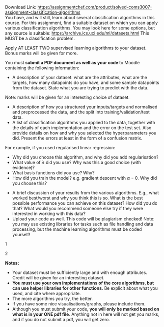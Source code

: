 Download Link: https://assignmentchef.com/product/solved-coms3007-assignment-classification-algorithms
<br>
You have, and will still, learn about several classification algorithms in this course. For this assignment, find a suitable dataset on which you can apply various classification algorithms. You may look here for some options, but any source is suitable: https://archive.ics.uci.edu/ml/datasets.html This MUST be a classification problem.

Apply AT LEAST TWO supervised learning algorithms to your dataset. Bonus marks will be given for more.

You must <strong>submit a PDF document as well as your code </strong>to Moodle containing the following information:

<ul>

 <li>A description of your dataset: what are the attributes, what are the targets, how many datapoints do you have, and some sample datapoints from the dataset. State what you are trying to predict with the data.</li>

</ul>

Note: marks will be given for an interesting choice of dataset.

<ul>

 <li>A description of how you structured your inputs/targets and normalised and preprocessed the data, and the split into training/validation/test data.</li>

 <li>A list of classification algorithms you applied to the data, together with the details of each implementation and the error on the test set. Also provide details on how and why you selected the hyperparameters you did. Present the errors at least in the form of a confusion matrix.</li>

</ul>

For example, if you used regularised linear regression:

<ul>

 <li>Why did you choose this algorithm, and why did you add regularisation?</li>

 <li>What value of <em>λ </em>did you use? Why was this a good choice (with evidence)?</li>

 <li>What basis functions did you use? Why?</li>

 <li>How did you train the model? e.g. gradient descent with <em>α </em>= 0<em>.</em> Why did you choose this?</li>

</ul>

<ul>

 <li>A brief discussion of your results from the various algorithms. E.g., what worked best/worst and why you think this is so. What is the best possible performance you can achieve on this dataset? How did you do that? What would you recommend someone else try if they were interested in working with this data?</li>

 <li>Upload your code as well. This code will be plagiarism checked! Note: you may use existing libraries for tasks such as file handling and data processing, but the machine learning algorithms must be coded yourself!</li>

</ul>

1

2

<strong>Notes:</strong>

<ul>

 <li>Your dataset must be sufficiently large and with enough attributes. Credit will be given for an interesting dataset.</li>

 <li><strong>You must use your own implementations of the core algorithms, but can use helper libraries for other functions</strong>. Be explicit about what you used, and cite where appropriate.</li>

 <li>The more algorithms you try, the better.</li>

 <li>If you have some nice visualisations/graphs, please include them.</li>

 <li>Although you must submit your code, <strong>you will only be marked based on what is in your ONE pdf file</strong>. Anything not in here will not get you marks, and if you do not submit a pdf, you will get zero.</li>

</ul>